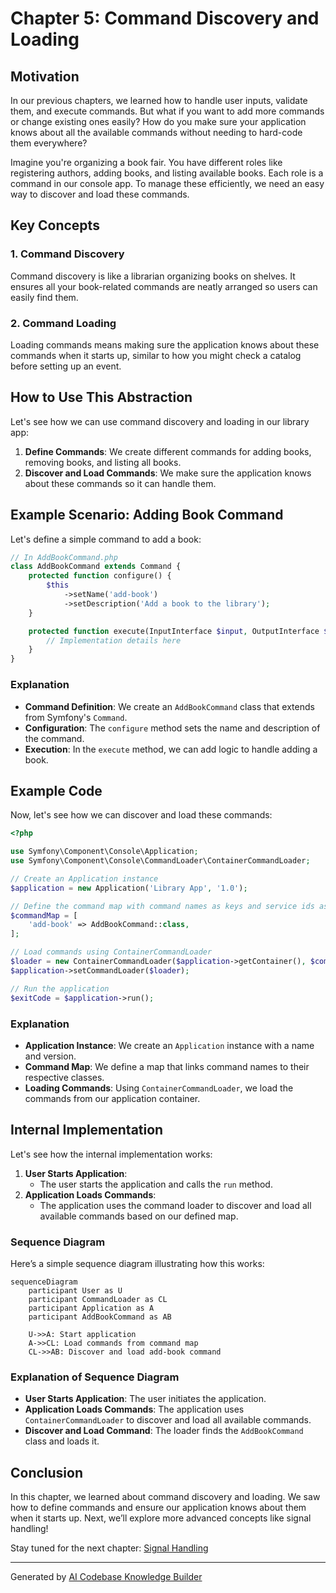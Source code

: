 # Chapter 5: Command Discovery and Loading

## Motivation

In our previous chapters, we learned how to handle user inputs, validate them, and execute commands. But what if you want to add more commands or change existing ones easily? How do you make sure your application knows about all the available commands without needing to hard-code them everywhere?

Imagine you're organizing a book fair. You have different roles like registering authors, adding books, and listing available books. Each role is a command in our console app. To manage these efficiently, we need an easy way to discover and load these commands.

## Key Concepts

### 1. Command Discovery
Command discovery is like a librarian organizing books on shelves. It ensures all your book-related commands are neatly arranged so users can easily find them.

### 2. Command Loading
Loading commands means making sure the application knows about these commands when it starts up, similar to how you might check a catalog before setting up an event.

## How to Use This Abstraction

Let's see how we can use command discovery and loading in our library app:

1. **Define Commands**: We create different commands for adding books, removing books, and listing all books.
2. **Discover and Load Commands**: We make sure the application knows about these commands so it can handle them.

## Example Scenario: Adding Book Command

Let's define a simple command to add a book:

```php
// In AddBookCommand.php
class AddBookCommand extends Command {
    protected function configure() {
        $this
            ->setName('add-book')
            ->setDescription('Add a book to the library');
    }

    protected function execute(InputInterface $input, OutputInterface $output) {
        // Implementation details here
    }
}
```

### Explanation

- **Command Definition**: We create an `AddBookCommand` class that extends from Symfony's `Command`.
- **Configuration**: The `configure` method sets the name and description of the command.
- **Execution**: In the `execute` method, we can add logic to handle adding a book.

## Example Code

Now, let's see how we can discover and load these commands:

```php
<?php

use Symfony\Component\Console\Application;
use Symfony\Component\Console\CommandLoader\ContainerCommandLoader;

// Create an Application instance
$application = new Application('Library App', '1.0');

// Define the command map with command names as keys and service ids as values
$commandMap = [
    'add-book' => AddBookCommand::class,
];

// Load commands using ContainerCommandLoader
$loader = new ContainerCommandLoader($application->getContainer(), $commandMap);
$application->setCommandLoader($loader);

// Run the application
$exitCode = $application->run();
```

### Explanation

- **Application Instance**: We create an `Application` instance with a name and version.
- **Command Map**: We define a map that links command names to their respective classes.
- **Loading Commands**: Using `ContainerCommandLoader`, we load the commands from our application container.

## Internal Implementation

Let's see how the internal implementation works:

1. **User Starts Application**:
   - The user starts the application and calls the `run` method.
2. **Application Loads Commands**:
   - The application uses the command loader to discover and load all available commands based on our defined map.

### Sequence Diagram

Here’s a simple sequence diagram illustrating how this works:

```mermaid
sequenceDiagram
    participant User as U
    participant CommandLoader as CL
    participant Application as A
    participant AddBookCommand as AB

    U->>A: Start application
    A->>CL: Load commands from command map
    CL->>AB: Discover and load add-book command
```

### Explanation of Sequence Diagram

- **User Starts Application**: The user initiates the application.
- **Application Loads Commands**: The application uses `ContainerCommandLoader` to discover and load all available commands.
- **Discover and Load Command**: The loader finds the `AddBookCommand` class and loads it.

## Conclusion

In this chapter, we learned about command discovery and loading. We saw how to define commands and ensure our application knows about them when it starts up. Next, we’ll explore more advanced concepts like signal handling!

Stay tuned for the next chapter: [Signal Handling](06_signal_handling_.md)

---

Generated by [AI Codebase Knowledge Builder](https://github.com/The-Pocket/Tutorial-Codebase-Knowledge)